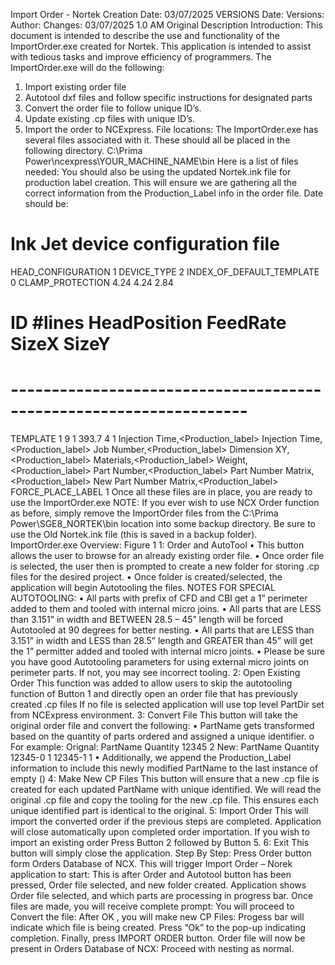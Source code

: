 Import Order - Nortek
Creation Date: 03/07/2025
VERSIONS
Date: Versions: Author: Changes:
03/07/2025 1.0 AM Original Description
Introduction:
This document is intended to describe the use and functionality of the ImportOrder.exe 
created for Nortek.
This application is intended to assist with tedious tasks and improve efficiency of 
programmers. 
The ImportOrder.exe will do the following:
1. Import existing order file
2. Autotool dxf files and follow specific instructions for designated parts
3. Convert the order file to follow unique ID’s.
4. Update existing .cp files with unique ID’s.
5. Import the order to NCExpress.
File locations:
The ImportOrder.exe has several files associated with it. These should all be placed in the 
following directory.
C:\Prima Power\ncexpress\YOUR_MACHINE_NAME\bin
Here is a list of files needed:
You should also be using the updated Nortek.ink file for production label creation. This will 
ensure we are gathering all the correct information from the Production_Label info in the 
order file. 
Date should be:
# Ink Jet device configuration file
HEAD_CONFIGURATION 1
DEVICE_TYPE 2
INDEX_OF_DEFAULT_TEMPLATE 0
CLAMP_PROTECTION 4.24 4.24 2.84
# ID #lines HeadPosition FeedRate SizeX SizeY
# -------------------------------------------------------------------
TEMPLATE 1 9 1 393.7 4 1
Injection Time,<Production_label>
Injection Time,<Production_label>
Job Number,<Production_label>
Dimension XY,<Production_label>
Materials,<Production_label>
Weight,<Production_label>
Part Number,<Production_label>
Part Number Matrix,<Production_label>
New Part Number Matrix,<Production_label>
FORCE_PLACE_LABEL 1
Once all these files are in place, you are ready to use the ImportOrder.exe 
NOTE:
If you ever wish to use NCX Order function as before, simply remove the ImportOrder files 
from the C:\Prima Power\SGE8_NORTEK\bin location into some backup directory. Be sure 
to use the Old Nortek.ink file (this is saved in a backup folder).
ImportOrder.exe Overview:
Figure 1
1: Order and AutoTool
• This button allows the user to browse for an already existing order file. 
• Once order file is selected, the user then is prompted to create a new folder for 
storing .cp files for the desired project.
• Once folder is created/selected, the application will begin Autotooling the files.
NOTES FOR SPECIAL AUTOTOOLING:
• All parts with prefix of CFD and CBI get a 1” perimeter added to them and tooled with 
internal micro joins.
• All parts that are LESS than 3.151” in width and BETWEEN 28.5 – 45” length will be 
forced Autotooled at 90 degrees for better nesting.
• All parts that are LESS than 3.151” in width and LESS than 28.5” length and GREATER
than 45” will get the 1” permitter added and tooled with internal micro joints.
• Please be sure you have good Autotooling parameters for using external micro 
joints on perimeter parts. If not, you may see incorrect tooling.
2: Open Existing Order
This function was added to allow users to skip the autotooling function of Button 1 and 
directly open an order file that has previously created .cp files 
If no file is selected application will use top level PartDir set from NCExpress environment.
3: Convert File
This button will take the original order file and convert the following:
• PartName gets transformed based on the quantity of parts ordered and assigned a 
unique identifier.
o For example:
Orignal:
PartName Quantity
12345 2
New:
PartName Quantity
12345-0 1
12345-1 1
• Additionally, we append the Production_Label information to include this newly 
modified PartName to the last instance of empty () 
4: Make New CP Files
This button will ensure that a new .cp file is created for each updated PartName 
with unique identified. We will read the original .cp file and copy the tooling for the 
new .cp file. This ensures each unique identified part is identical to the original. 
5: Import Order
This will import the converted order if the previous steps are completed. Application will 
close automatically upon completed order importation.
If you wish to import an existing order Press Button 2 followed by Button 5. 
6: Exit
This button will simply close the application. 
Step By Step:
Press Order button form Orders Database of NCX. This will trigger Import Order – Norek 
application to start:
This is after Order and Autotool button has been pressed, Order file selected, and new 
folder created.
Application shows Order file selected, and which parts are processing in progress bar.
Once files are made, you will receive complete prompt:
You will proceed to Convert the file:
After OK , you will make new CP Files:
Progess bar will indicate which file is being created.
Press “Ok” to the pop-up indicating completion.
Finally, press IMPORT ORDER button.
Order file will now be present in Orders Database of NCX:
Proceed with nesting as normal.
